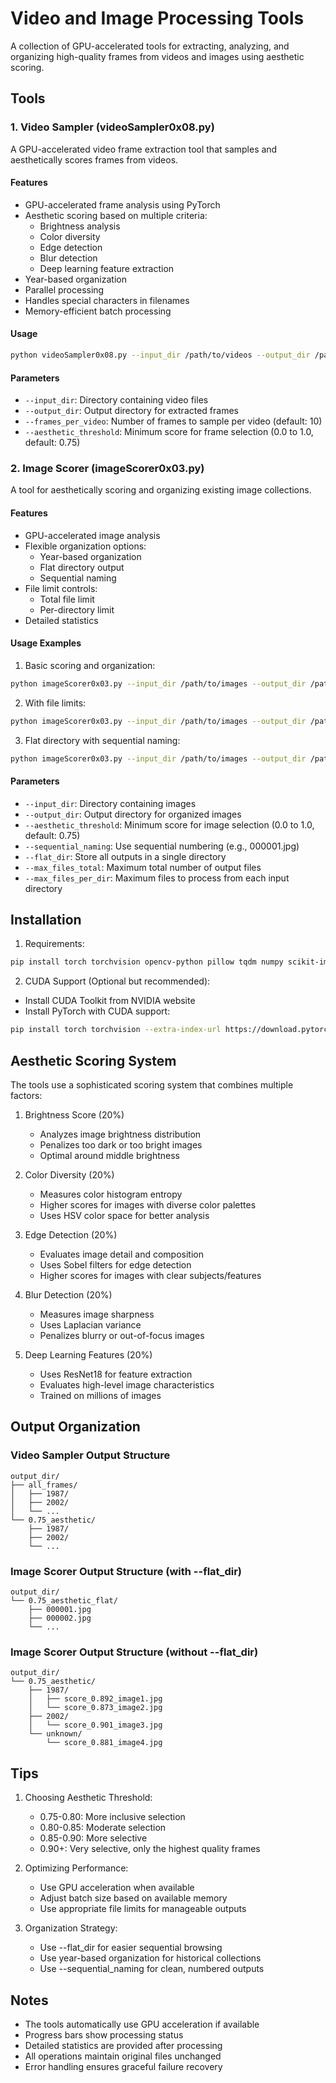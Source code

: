 # Video and Image Processing Tools

A collection of GPU-accelerated tools for extracting, analyzing, and organizing high-quality frames from videos and images using aesthetic scoring.

## Tools

### 1. Video Sampler (videoSampler0x08.py)

A GPU-accelerated video frame extraction tool that samples and aesthetically scores frames from videos.

#### Features
- GPU-accelerated frame analysis using PyTorch
- Aesthetic scoring based on multiple criteria:
  - Brightness analysis
  - Color diversity
  - Edge detection
  - Blur detection
  - Deep learning feature extraction
- Year-based organization
- Parallel processing
- Handles special characters in filenames
- Memory-efficient batch processing

#### Usage
```bash
python videoSampler0x08.py --input_dir /path/to/videos --output_dir /path/to/output --frames_per_video 30 --aesthetic_threshold 0.75
```

#### Parameters
- `--input_dir`: Directory containing video files
- `--output_dir`: Output directory for extracted frames
- `--frames_per_video`: Number of frames to sample per video (default: 10)
- `--aesthetic_threshold`: Minimum score for frame selection (0.0 to 1.0, default: 0.75)

### 2. Image Scorer (imageScorer0x03.py)

A tool for aesthetically scoring and organizing existing image collections.

#### Features
- GPU-accelerated image analysis
- Flexible organization options:
  - Year-based organization
  - Flat directory output
  - Sequential naming
- File limit controls:
  - Total file limit
  - Per-directory limit
- Detailed statistics

#### Usage Examples

1. Basic scoring and organization:
```bash
python imageScorer0x03.py --input_dir /path/to/images --output_dir /path/to/output --aesthetic_threshold 0.85
```

2. With file limits:
```bash
python imageScorer0x03.py --input_dir /path/to/images --output_dir /path/to/output --aesthetic_threshold 0.85 --max_files_total 999 --max_files_per_dir 25
```

3. Flat directory with sequential naming:
```bash
python imageScorer0x03.py --input_dir /path/to/images --output_dir /path/to/output --aesthetic_threshold 0.85 --flat_dir --sequential_naming
```

#### Parameters
- `--input_dir`: Directory containing images
- `--output_dir`: Output directory for organized images
- `--aesthetic_threshold`: Minimum score for image selection (0.0 to 1.0, default: 0.75)
- `--sequential_naming`: Use sequential numbering (e.g., 000001.jpg)
- `--flat_dir`: Store all outputs in a single directory
- `--max_files_total`: Maximum total number of output files
- `--max_files_per_dir`: Maximum files to process from each input directory

## Installation

1. Requirements:
```bash
pip install torch torchvision opencv-python pillow tqdm numpy scikit-image
```

2. CUDA Support (Optional but recommended):
- Install CUDA Toolkit from NVIDIA website
- Install PyTorch with CUDA support:
```bash
pip install torch torchvision --extra-index-url https://download.pytorch.org/whl/cu117
```

## Aesthetic Scoring System

The tools use a sophisticated scoring system that combines multiple factors:

1. Brightness Score (20%)
   - Analyzes image brightness distribution
   - Penalizes too dark or too bright images
   - Optimal around middle brightness

2. Color Diversity (20%)
   - Measures color histogram entropy
   - Higher scores for images with diverse color palettes
   - Uses HSV color space for better analysis

3. Edge Detection (20%)
   - Evaluates image detail and composition
   - Uses Sobel filters for edge detection
   - Higher scores for images with clear subjects/features

4. Blur Detection (20%)
   - Measures image sharpness
   - Uses Laplacian variance
   - Penalizes blurry or out-of-focus images

5. Deep Learning Features (20%)
   - Uses ResNet18 for feature extraction
   - Evaluates high-level image characteristics
   - Trained on millions of images

## Output Organization

### Video Sampler Output Structure
```
output_dir/
├── all_frames/
│   ├── 1987/
│   ├── 2002/
│   └── ...
└── 0.75_aesthetic/
    ├── 1987/
    ├── 2002/
    └── ...
```

### Image Scorer Output Structure (with --flat_dir)
```
output_dir/
└── 0.75_aesthetic_flat/
    ├── 000001.jpg
    ├── 000002.jpg
    └── ...
```

### Image Scorer Output Structure (without --flat_dir)
```
output_dir/
└── 0.75_aesthetic/
    ├── 1987/
    │   ├── score_0.892_image1.jpg
    │   └── score_0.873_image2.jpg
    ├── 2002/
    │   └── score_0.901_image3.jpg
    └── unknown/
        └── score_0.881_image4.jpg
```

## Tips

1. Choosing Aesthetic Threshold:
   - 0.75-0.80: More inclusive selection
   - 0.80-0.85: Moderate selection
   - 0.85-0.90: More selective
   - 0.90+: Very selective, only the highest quality frames

2. Optimizing Performance:
   - Use GPU acceleration when available
   - Adjust batch size based on available memory
   - Use appropriate file limits for manageable outputs

3. Organization Strategy:
   - Use --flat_dir for easier sequential browsing
   - Use year-based organization for historical collections
   - Use --sequential_naming for clean, numbered outputs

## Notes

- The tools automatically use GPU acceleration if available
- Progress bars show processing status
- Detailed statistics are provided after processing
- All operations maintain original files unchanged
- Error handling ensures graceful failure recovery